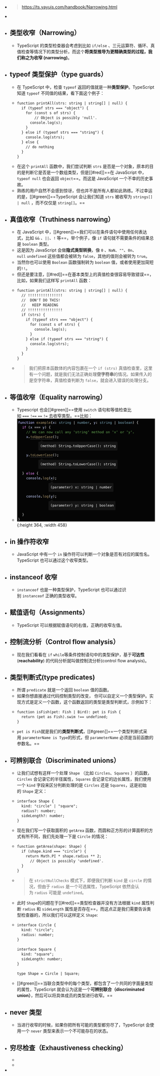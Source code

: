 - > https://ts.yayujs.com/handbook/Narrowing.html
-
- ## 类型收窄（Narrowing）
	- TypeScript 的类型检查器会考虑到比如 `if/else` 、三元运算符、循环、真值检查等情况下的类型分析，而这个**将类型推导为更精确类型的过程，我们称之为收窄 (narrowing)**。
- ## typeof 类型保护（type guards）
	- 在 TypeScript 中，检查 `typeof` 返回的值就是一种**类型保护**。TypeScript 知道 `typeof` 不同值的结果，看下面这个例子：
	- ```
	  function printAll(strs: string | string[] | null) {
	    if (typeof strs === "object") {
	      for (const s of strs) {
	  		  // Object is possibly 'null'.
	        console.log(s);
	      }
	    } else if (typeof strs === "string") {
	      console.log(strs);
	    } else {
	      // do nothing
	    }
	  }
	  ```
	- 在这个 `printAll` 函数中，我们尝试判断 `strs` 是否是一个对象，原本的目的是判断它是否是一个数组类型，但是[[#red]]==在 JavaScript 中，`typeof null` 也会返回 `object`==。而这是 JavaScript 一个不幸的历史事故。
	- 熟练的用户自然不会感到惊讶，但也并不是所有人都如此熟练。不过幸运的是，[[#green]]==TypeScript 会让我们知道 `strs` 被收窄为 `strings[] | null` ，而不仅仅是 `string[]`。==
- ## 真值收窄（Truthiness narrowing）
	- 在 JavaScript 中，[[#green]]==我们可以在条件语句中使用任何表达式，比如 `&&` 、`||`、`!` 等==，举个例子，像 `if` 语句就不需要条件的结果总是 `boolean` 类型。
	- 这是因为 JavaScript 会做**隐式类型转换**，像 `0` 、`NaN`、`""`、`0n`、`null` `undefined` 这些值都会被转为 `false`，其他的值则会被转为 `true`。
	- 当然你也可以使用 `Boolean` 函数强制转为 `boolean` 值，或者使用更加简短的`!!`。
	- 但还是要注意，[[#red]]==在基本类型上的真值检查很容易导致错误==，比如，如果我们这样写 `printAll` 函数：
	- ```
	  function printAll(strs: string | string[] | null) {
	    // !!!!!!!!!!!!!!!!
	    //  DON'T DO THIS!
	    //   KEEP READING
	    // !!!!!!!!!!!!!!!!
	    if (strs) {
	      if (typeof strs === "object") {
	        for (const s of strs) {
	          console.log(s);
	        }
	      } else if (typeof strs === "string") {
	        console.log(strs);
	      }
	    }
	  }
	  ```
	- > 我们把原本函数体的内容包裹在一个 `if (strs)` 真值检查里，这里有一个问题，就是我们无法正确处理**空字符串**的情况。如果传入的是空字符串，真值检查判断为 `false`，就会进入错误的处理分支。
- ## 等值收窄（Equality narrowing）
	- Typescript 也会[[#green]]==使用 `switch` 语句和等值检查比如 `===` `!==` `==` `!=` 去收窄类型。==比如：
	- ![image.png](../assets/image_1687620676845_0.png){:height 364, :width 458}
- ## in 操作符收窄
	- JavaScript 中有一个 `in` 操作符可以判断一个对象是否有对应的属性名。TypeScript 也可以通过这个收窄类型。
- ## instanceof 收窄
	- `instanceof` 也是一种类型保护，TypeScript 也可以通过识别 `instanceof` 正确的类型收窄。
- ## 赋值语句（Assignments）
	- TypeScript 可以根据赋值语句的右值，正确的收窄左值。
- ## 控制流分析（Control flow analysis）
	- 现在我们看看在 `if` `while`等条件控制语句中的类型保护，基于**可达性**(**reachability**) 的代码分析就叫做控制流分析(control flow analysis)。
- ## 类型判断式(type predicates)
	- 所谓 `predicate` 就是一个返回 `boolean` 值的函数。
	- 如果你想直接通过代码控制类型的改变， 你可以自定义一个类型保护。实现方式是定义一个函数，这个函数返回的类型是类型判断式，示例如下：
	- ```
	  function isFish(pet: Fish | Bird): pet is Fish {
	    return (pet as Fish).swim !== undefined;
	  }
	  ```
	- `pet is Fish`就是我们的**类型判断式**，[[#green]]==一个类型判断式采用 `parameterName is Type`的形式，但 `parameterName` 必须是当前函数的参数名。==
- ## 可辨别联合（Discriminated unions）
	- 让我们试想有这样一个处理 `Shape` （比如 `Circles`、`Squares` ）的函数，`Circles` 会记录它的半径属性，`Squares` 会记录它的边长属性，我们使用一个 `kind` 字段来区分判断处理的是 `Circles` 还是 `Squares`，这是初始的 `Shape` 定义：
	- ```
	  interface Shape {
	    kind: "circle" | "square";
	    radius?: number;
	    sideLength?: number;
	  }
	  ```
	- 现在我们写一个获取面积的 `getArea` 函数，而圆和正方形的计算面积的方式有所不同，我们先处理一下是 `Circle` 的情况：
	- ```
	  function getArea(shape: Shape) {
	    if (shape.kind === "circle") {
	      return Math.PI * shape.radius ** 2;
	  		// Object is possibly 'undefined'.
	    }
	  }
	  ```
	- > 在 `strictNullChecks` 模式下，即便我们判断 `kind` 是 `circle` 的情况，但由于 `radius` 是一个可选属性，TypeScript 依然会认为 `radius` 可能是 `undefined`。
	- 此时 `Shape`的问题在于[[#red]]==类型检查器并没有方法根据 `kind` 属性判断 `radius` 和 `sideLength` 属性是否存在==，而这点正是我们需要告诉类型检查器的，所以我们可以这样定义 `Shape`:
	- ```
	  interface Circle {
	    kind: "circle";
	    radius: number;
	  }
	   
	  interface Square {
	    kind: "square";
	    sideLength: number;
	  }
	   
	  type Shape = Circle | Square;
	  ```
	- [[#green]]==当联合类型中的每个类型，都包含了一个共同的字面量类型的属性，TypeScript 就会认为这是一个**可辨别联合（discriminated union）**，然后可以将具体成员的类型进行收窄。==
- ## never 类型
	- 当进行收窄的时候，如果你把所有可能的类型都穷尽了，TypeScript 会使用一个 `never` 类型来表示一个不可能存在的状态。
- ## 穷尽检查（Exhaustiveness checking）
	-
	-
-